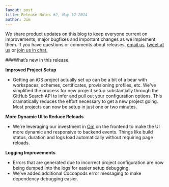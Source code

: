 ```yaml
---
layout: post
title: Release Notes #2, May 12 2014
author: Jim
---
```


We share product updates on this blog to keep everyone current on improvements, major bugfixes and important changes as we implement them. If you have questions or comments about releases, [email us](mailto:help@distiller.io),
[tweet at us](http://twitter.com/appdistiller) or
[join us in chat.](http://distiller.io/chat)

###What’s new in this release.

**Improved Project Setup**

- Getting an iOS project actually set up can be a bit of a bear with workspaces, schemes, certificates, provisioning profiles, etc. We've simplified the process for new project setup substantially through the GitHub Search API to infer and pull out your configuration options. This dramatically reduces the effort necessary to get a new project going. Most projects can now be setup in just one or two minutes.

**More Dynamic UI to Reduce Reloads**

- We're leveraging our investment in [Om](https://github.com/swannodette/om) on the frontend to make the UI more dynamic and responsive to backend events. Things like build status, duration and logs load automatically without requiring page reloads.

**Logging Improvements**

- Errors that are generated due to incorrect project configuration are now being dumped into the logs for easier setup debugging.
- We've added additional Cocoapods error messaging to make dependency debugging easier.


